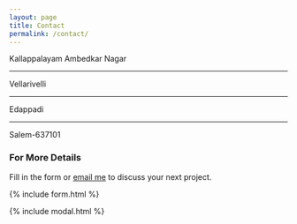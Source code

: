 ```yaml
---
layout: page
title: Contact
permalink: /contact/
---
```



Kallappalayam Ambedkar Nagar<hr> Vellarivelli<hr> Edappadi<hr> Salem-637101


### For More Details

Fill in the form or [email me](mailto:{{bhimaraobrothers@gmail.com}}) to discuss your next project.

{% include form.html %}

{% include modal.html %}
